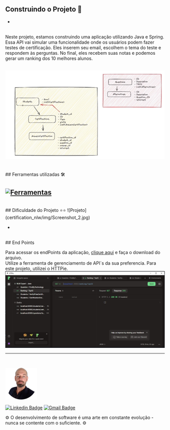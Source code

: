 ## Construindo o Projeto 🧱
-
<br />
Neste projeto, estamos construindo uma aplicação utilizando Java e Spring. Essa API vai simular uma funcionalidade onde os usuários podem fazer testes de certificação. Eles inserem seu email, escolhem o tema do teste e respondem às perguntas. No final, eles recebem suas notas e podemos gerar um ranking dos 10 melhores alunos.

![Projeto](certification_nlw/img/Screenshot_1.jpg)
-
<br />
## Ferramentas utilizadas 🛠

[![Ferramentas](https://skillicons.dev/icons?i=java,spring,postgres,docker,vscode&theme=dark)](https://skillicons.dev)
-
<br />
## Dificuldade do Projeto ⭐⭐
![Projeto](certification_nlw/img/Screenshot_2.jpg)

-
<br />
## End Points

Para acessar os endPoints da aplicação, [clique aqui](./certification_nlw/endPoint/postman-collection.json) e faça o download do arquivo.<br>
Utilize a ferramenta de gerenciamento de API´s da sua preferencia. Para este projeto, utilizei o HTTPie.
![httpie](certification_nlw/img/Screenshot_3.jpg)



---
<br />

<a href="https://github.com/akranz79/"><img src="https://github.com/akranz79/akranz79/blob/main/img/img2.png" width="100px;" alt="" /> </a>
 
[![Linkedin Badge](https://img.shields.io/badge/-Alexandre-blue?style=flat-square&logo=Linkedin&logoColor=white&link=https://www.linkedin.com/in/akranz/)](https://www.linkedin.com/in/akranz/)
[![Gmail Badge](https://img.shields.io/badge/-ahkranz79@gmail.com-c14438?style=flat-square&logo=Gmail&logoColor=white&link=mailto:ahkranz79@gmail.com)](mailto:ahkranz79@gmail.com)

⚙ O desenvolvimento de software é uma arte em constante evolução - nunca se contente com o suficiente. ⚙
